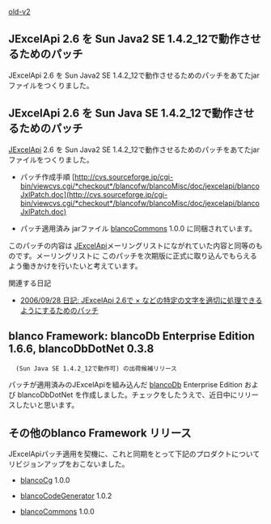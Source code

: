 [old-v2](ig060724-orig.html)

## JExcelApi 2.6 を Sun Java2 SE 1.4.2_12で動作させるためのパッチ

JExcelApi 2.6 を Sun Java2 SE 1.4.2_12で動作させるためのパッチをあてたjarファイルをつくりました。


## JExcelApi 2.6 を Sun Java SE 1.4.2_12で動作させるためのパッチ

[JExcelApi](http://www.igapyon.jp/igapyon/diary/keyword/jexcelapi.html) 2.6 を Sun Java2 SE 1.4.2_12で動作させるためのパッチをあてたjarファイルをつくりました。

* パッチ作成手順
  [http://cvs.sourceforge.jp/cgi-bin/viewcvs.cgi/*checkout*/blancofw/blancoMisc/doc/jexcelapi/blancoJxlPatch.doc](http://cvs.sourceforge.jp/cgi-bin/viewcvs.cgi/*checkout*/blancofw/blancoMisc/doc/jexcelapi/blancoJxlPatch.doc)
  
* パッチ適用済み jarファイル
  [blancoCommons](http://www.igapyon.jp/blanco/blancocommons.html) 1.0.0 に同梱されています。

このパッチの内容は [JExcelApi](http://www.igapyon.jp/igapyon/diary/keyword/jexcelapi.html)メーリングリストにながれていた内容と同等のものです。メーリングリストに このパッチを次期版に正式に取り込んでもらえるよう働きかけを行いたいと考えています。

関連する日記

* [2006/09/28 日記: JExcelApi 2.6で × などの特定の文字を適切に処理できるようにするためのパッチ](ig060928.html)

## blanco Framework: blancoDb Enterprise Edition 1.6.6, blancoDbDotNet 0.3.8
      (Sun Java SE 1.4.2_12で動作可) の出荷候補リリース

パッチが適用済みのJExcelApiを組み込んだ [blancoDb](http://www.igapyon.jp/blanco/blancodb.html) Enterprise Edition および
blancoDbDotNet を作成しました。チェックをしたうえで、近日中にリリースしたいと思います。

## その他のblanco Framework リリース

JExcelApiパッチ適用を契機に、これと同期をとって下記のプロダクトについてリビジョンアップをおこないました。

* [blancoCg](http://www.igapyon.jp/blanco/blancocg.html) 1.0.0
  
* [blancoCodeGenerator](http://www.igapyon.jp/blanco/blancodownload.html#blancoCodeGenerator) 1.0.2
  
* [blancoCommons](http://www.igapyon.jp/blanco/blancocommons.html) 1.0.0
